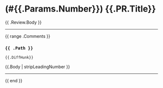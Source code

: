 # (#{{.Params.Number}}) {{.PR.Title}}

{{ .Review.Body }}

---

{{ range .Comments }}
### `{{ .Path }}`

```diff
{{.DiffHunk}}
```

{{.Body | stripLeadingNumber }}

---
{{ end }}
